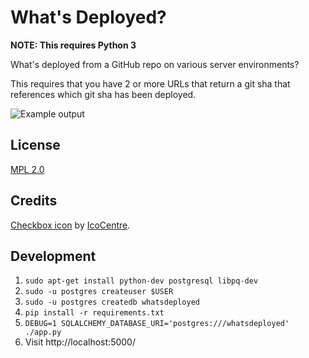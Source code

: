 What's Deployed?
================

**NOTE: This requires Python 3**

What's deployed from a GitHub repo on various server environments?

This requires that you have 2 or more URLs that return a git sha that
references which git sha has been deployed.

![Example output](http://f.cl.ly/items/163S3J3n2s403z2r191w/Screen%20Shot%202013-11-01%20at%204.16.59%20PM.png)

License
-------

[MPL 2.0](http://www.mozilla.org/MPL/2.0/)

Credits
-------

[Checkbox icon](https://www.iconfinder.com/icons/282474/check_done_ok_icon#size=16)
by [IcoCentre](https://www.iconfinder.com/konekierto).

Development
-----------

1. ``sudo apt-get install python-dev postgresql libpq-dev``
2. ``sudo -u postgres createuser $USER``
3. ``sudo -u postgres createdb whatsdeployed``
4. ``pip install -r requirements.txt``
5. ``DEBUG=1 SQLALCHEMY_DATABASE_URI='postgres:///whatsdeployed' ./app.py``
6. Visit http://localhost:5000/

